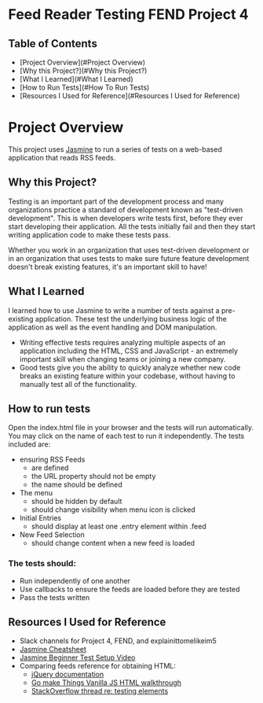 # Feed Reader Testing FEND Project 4

## Table of Contents

* [Project Overview](#Project Overview)
* [Why this Project?](#Why this Project?)
* [What I Learned](#What I Learned)
* [How to Run Tests](#How To Run Tests)
* [Resources I Used for Reference](#Resources I Used for Reference)

# Project Overview

This project uses [Jasmine](http://jasmine.github.io/) to run a series of tests on a web-based application that reads RSS feeds.

## Why this Project?

Testing is an important part of the development process and many organizations practice a standard of development known as "test-driven development". This is when developers write tests first, before they ever start developing their application. All the tests initially fail and then they start writing application code to make these tests pass.

Whether you work in an organization that uses test-driven development or in an organization that uses tests to make sure future feature development doesn't break existing features, it's an important skill to have!


## What I Learned

I learned how to use Jasmine to write a number of tests against a pre-existing application. These test the underlying business logic of the application as well as the event handling and DOM manipulation.

* Writing effective tests requires analyzing multiple aspects of an application including the HTML, CSS and JavaScript - an extremely important skill when changing teams or joining a new company.
* Good tests give you the ability to quickly analyze whether new code breaks an existing feature within your codebase, without having to manually test all of the functionality.


## How to run tests

Open the index.html file in your browser and the tests will run automatically. You may click on the name of each test to run it independently. The tests included are:

* ensuring RSS Feeds
  * are defined
  * the URL property should not be empty
  * the name should be defined
* The menu
  * should be hidden by default
  * should change visibility when menu icon is clicked
* Initial Entries
  * should display at least one .entry element within .feed
* New Feed Selection
  * should change content when a new feed is loaded

### The tests should:
* Run independently of one another
* Use callbacks to ensure the feeds are loaded before they are tested
* Pass the  tests written


## Resources I Used for Reference
* Slack channels for Project 4, FEND, and explainittomelikeim5
* [Jasmine Cheatsheet](https://devhints.io/jasmine)
* [Jasmine Beginner Test Setup Video](https://www.youtube.com/watch?v=g0q8pCsCB4o&list=PL_noPv5wmuO9op-OQ22SbHcqFGGHA6iIZ&index=2)
* Comparing feeds reference for obtaining HTML:
  * [jQuery documentation](http://api.jquery.com/html/)
  * [Go make Things Vanilla JS HTML walkthrough](https://gomakethings.com/two-ways-to-get-and-set-html-content-with-vanilla-javascript/)
  * [StackOverflow thread re: testing elements](https://stackoverflow.com/questions/42916548/using-karma-jasmine-how-to-test-do-elements-and-javascript)
